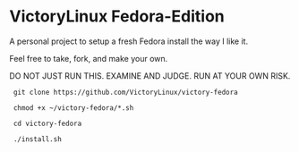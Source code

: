 # VictoryLinux Fedora-Edition

A personal project to setup a fresh Fedora install the way I like it.

Feel free to take, fork, and make your own.

DO NOT JUST RUN THIS. EXAMINE AND JUDGE. RUN AT YOUR OWN RISK.

     git clone https://github.com/VictoryLinux/victory-fedora
     
     chmod +x ~/victory-fedora/*.sh 

     cd victory-fedora
     
     ./install.sh
